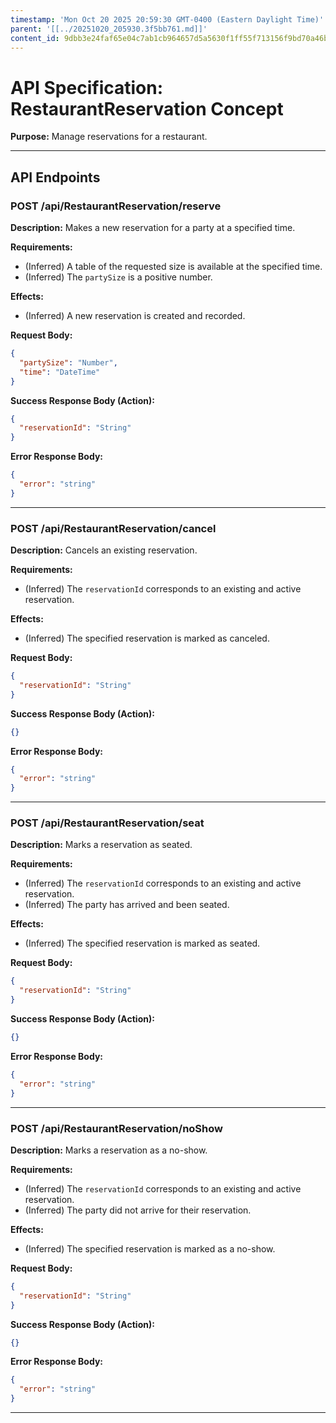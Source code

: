 ```yaml
---
timestamp: 'Mon Oct 20 2025 20:59:30 GMT-0400 (Eastern Daylight Time)'
parent: '[[../20251020_205930.3f5bb761.md]]'
content_id: 9dbb3e24faf65e04c7ab1cb964657d5a5630f1ff55f713156f9bd70a46bdba56
---
```


# API Specification: RestaurantReservation Concept

**Purpose:** Manage reservations for a restaurant.

***

## API Endpoints

### POST /api/RestaurantReservation/reserve

**Description:** Makes a new reservation for a party at a specified time.

**Requirements:**

* (Inferred) A table of the requested size is available at the specified time.
* (Inferred) The `partySize` is a positive number.

**Effects:**

* (Inferred) A new reservation is created and recorded.

**Request Body:**

```json
{
  "partySize": "Number",
  "time": "DateTime"
}
```

**Success Response Body (Action):**

```json
{
  "reservationId": "String"
}
```

**Error Response Body:**

```json
{
  "error": "string"
}
```

***

### POST /api/RestaurantReservation/cancel

**Description:** Cancels an existing reservation.

**Requirements:**

* (Inferred) The `reservationId` corresponds to an existing and active reservation.

**Effects:**

* (Inferred) The specified reservation is marked as canceled.

**Request Body:**

```json
{
  "reservationId": "String"
}
```

**Success Response Body (Action):**

```json
{}
```

**Error Response Body:**

```json
{
  "error": "string"
}
```

***

### POST /api/RestaurantReservation/seat

**Description:** Marks a reservation as seated.

**Requirements:**

* (Inferred) The `reservationId` corresponds to an existing and active reservation.
* (Inferred) The party has arrived and been seated.

**Effects:**

* (Inferred) The specified reservation is marked as seated.

**Request Body:**

```json
{
  "reservationId": "String"
}
```

**Success Response Body (Action):**

```json
{}
```

**Error Response Body:**

```json
{
  "error": "string"
}
```

***

### POST /api/RestaurantReservation/noShow

**Description:** Marks a reservation as a no-show.

**Requirements:**

* (Inferred) The `reservationId` corresponds to an existing and active reservation.
* (Inferred) The party did not arrive for their reservation.

**Effects:**

* (Inferred) The specified reservation is marked as a no-show.

**Request Body:**

```json
{
  "reservationId": "String"
}
```

**Success Response Body (Action):**

```json
{}
```

**Error Response Body:**

```json
{
  "error": "string"
}
```

***
